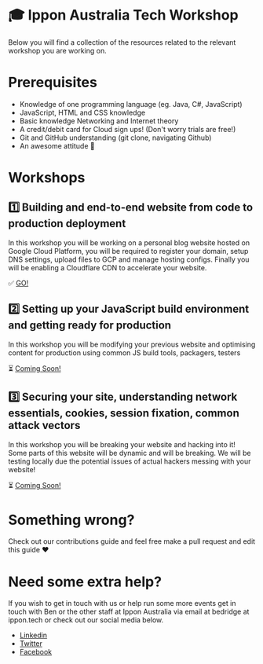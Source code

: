 # 🎓 Ippon Australia Tech Workshop 

Below you will find a collection of the resources related to the relevant workshop you are working on.

# Prerequisites
- Knowledge of one programming language (eg. Java, C#, JavaScript)
- JavaScript, HTML and CSS knowledge
- Basic knowledge Networking and Internet theory
- A credit/debit card for Cloud sign ups! (Don't worry trials are free!)
- Git and GitHub understanding (git clone, navigating Github)
- An awesome attitude 💪

# Workshops

## 1️⃣ Building and end-to-end website from code to production deployment
In this workshop you will be working on a personal blog website hosted on Google Cloud Platform, you will be required to register your domain, setup DNS settings, upload files to GCP and manage hosting configs. Finally you will be enabling a Cloudflare CDN to accelerate your website.

✅ [GO!](Workshops/personal_website_plus_infra.MD)

## 2️⃣ Setting up your JavaScript build environment and getting ready for production
In this workshop you will be modifying your previous website and optimising content for production using common JS build tools, packagers, testers

⏳ [Coming Soon!](Workshops/javascript_envs.MD)

## 3️⃣ Securing your site, understanding network essentials, cookies, session fixation, common attack vectors

In this workshop you will be breaking your website and hacking into it! Some parts of this website will be dynamic and will be breaking. We will be testing locally due the potential issues of actual hackers messing with your website!

⏳ [Coming Soon!](Workshops/Crypto_and_Security_Intro_plus_OWASP.MD)

# Something wrong?
Check out our contributions guide and feel free make a pull request and edit this guide ❤️

# Need some extra help?

If you wish to get in touch with us or help run some more events get in touch with Ben or the other staff at Ippon Australia via email at bedridge at ippon.tech or check out our social media below.

- [Linkedin](https://linkedin.com/ippon-australia)
- [Twitter](https://twitter.com/ipponaustralia)
- [Facebook](https://facebook.com/IpponAustralia)
